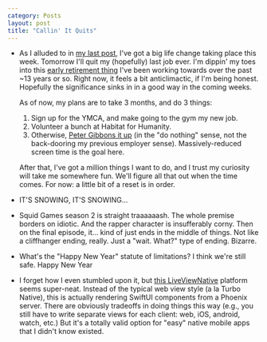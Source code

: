 ```yaml
---
category: Posts
layout: post
title: "Callin' It Quits"
---
```

- As I alluded to in [my last post](/posts/2024/12/15/gravity-golfing), I've
  got a big life change taking place this week. Tomorrow I'll quit my
  (hopefully) last job ever. I'm dippin' my toes into this [early retirement
  thing](https://www.mrmoneymustache.com/2012/01/13/the-shockingly-simple-math-behind-early-retirement/)
  I've been working towards over the past ~13 years or so. Right now, it feels
  a bit anticlimactic, if I'm being honest. Hopefully the significance sinks in
  in a good way in the coming weeks.

  As of now, my plans are to take 3 months, and do 3 things:
  1. Sign up for the YMCA, and make going to the gym my new job.
  2. Volunteer a bunch at Habitat for Humanity.
  3. Otherwise, [Peter Gibbons it
     up](https://en.wikipedia.org/wiki/Office_Space#Plot) (in the "do nothing"
     sense, not the back-dooring my previous employer sense). Massively-reduced
     screen time is the goal here.

  After that, I've got a million things I want to do, and I trust my curiosity
  will take me somewhere fun. We'll figure all that out when the time comes.
  For now: a little bit of a reset is in order.
- IT'S SNOWING, IT'S SNOWING...
- Squid Games season 2 is straight traaaaaash. The whole premise borders on
  idiotic. And the rapper character is insufferably corny. Then on the final episode, it...
  kind of just ends in the middle of things. Not like a cliffhanger ending, really. Just a
  "wait. What?" type of ending. Bizarre.
- What's the "Happy New Year" statute of limitations? I think we're still safe.
  Happy New Year
- I forget how I even stumbled upon it, but [this
  LiveViewNative](https://github.com/liveview-native/live_view_native) platform
  seems super-neat. Instead of the typical web view style (a la Turbo Native),
  this is actually rendering SwiftUI components from a Phoenix server. There
  are obviously tradeoffs in doing things this way (e.g., you still have to
  write separate views for each client: web, iOS, android, watch, etc.) But
  it's a totally valid option for "easy" native mobile apps that I didn't know
  existed.
